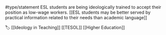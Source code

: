 #type/statement
ESL students are being ideologically trained to accept their position as low-wage workers. [[ESL students may be better served by practical information related to their needs than academic language]]

🏷️ [[Ideology in Teaching]] [[TESOL]] [[Higher Education]]